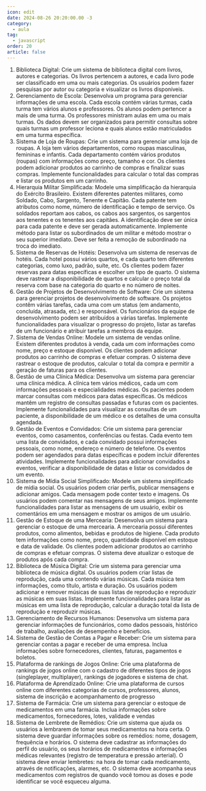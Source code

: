 ```yaml
---
icon: edit
date: 2024-08-26 20:20:00.00 -3
category:
  - aula
tag:
  - javascript
order: 20
article: false
---
```


1. Biblioteca Digital: Crie um sistema de biblioteca digital com livros, autores e categorias. Os livros pertencem a autores, e cada livro pode ser classificado em uma ou mais categorias. Os usuários podem fazer pesquisas por autor ou categoria e visualizar os livros disponíveis.
1. Gerenciamento de Escola: Desenvolva um programa para gerenciar informações de uma escola. Cada escola contém várias turmas, cada turma tem vários alunos e professores. Os alunos podem pertencer a mais de uma turma. Os professores ministram aulas em uma ou mais turmas. Os dados devem ser organizados para permitir consultas sobre quais turmas um professor leciona e quais alunos estão matriculados em uma turma específica.
1. Sistema de Loja de Roupas: Crie um sistema para gerenciar uma loja de roupas. A loja tem vários departamentos, como roupas masculinas, femininas e infantis. Cada departamento contém vários produtos (roupas) com informações como preço, tamanho e cor. Os clientes podem adicionar produtos ao carrinho de compras e finalizar suas compras. Implemente funcionalidades para calcular o total das compras e listar os produtos em um carrinho.
1. Hierarquia Militar Simplificada: Modele uma simplificação da hierarquia do Exército Brasileiro. Existem diferentes patentes militares, como Soldado, Cabo, Sargento, Tenente e Capitão. Cada patente tem atributos como nome, número de identificação e tempo de serviço. Os soldados reportam aos cabos, os cabos aos sargentos, os sargentos aos tenentes e os tenentes aos capitães. A identificação deve ser única para cada patente e deve ser gerada automaticamente. Implemente método para listar os subordinados de um militar e método mostrar o seu superior imediato. Deve ser feita a remoção de subordinado na troca do imediato.
1. Sistema de Reservas de Hotéis: Desenvolva um sistema de reservas de hotéis. Cada hotel possui vários quartos, e cada quarto tem diferentes categorias, como luxo, padrão, suíte, etc. Os clientes podem fazer reservas para datas específicas e escolher um tipo de quarto. O sistema deve rastrear a disponibilidade de quartos e calcular o preço total da reserva com base na categoria do quarto e no número de noites.
1. Gestão de Projetos de Desenvolvimento de Software: Crie um sistema para gerenciar projetos de desenvolvimento de software. Os projetos contêm várias tarefas, cada uma com um status (em andamento, concluída, atrasada, etc.) e responsável. Os funcionários da equipe de desenvolvimento podem ser atribuídos a várias tarefas. Implemente funcionalidades para visualizar o progresso do projeto, listar as tarefas de um funcionário e atribuir tarefas a membros da equipe.
1. Sistema de Vendas Online: Modele um sistema de vendas online. Existem diferentes produtos à venda, cada um com informações como nome, preço e estoque disponível. Os clientes podem adicionar produtos ao carrinho de compras e efetuar compras. O sistema deve rastrear o estoque de produtos, calcular o total da compra e permitir a geração de faturas para os clientes.
1. Gestão de uma Clínica Médica: Desenvolva um sistema para gerenciar uma clínica médica. A clínica tem vários médicos, cada um com informações pessoais e especialidades médicas. Os pacientes podem marcar consultas com médicos para datas específicas. Os médicos mantêm um registro de consultas passadas e futuras com os pacientes. Implemente funcionalidades para visualizar as consultas de um paciente, a disponibilidade de um médico e os detalhes de uma consulta agendada.
1. Gestão de Eventos e Convidados: Crie um sistema para gerenciar eventos, como casamentos, conferências ou festas. Cada evento tem uma lista de convidados, e cada convidado possui informações pessoais, como nome, endereço e número de telefone. Os eventos podem ser agendados para datas específicas e podem incluir diferentes atividades. Implemente funcionalidades para adicionar convidados a eventos, verificar a disponibilidade de datas e listar os convidados de um evento.
1. Sistema de Mídia Social Simplificado: Modele um sistema simplificado de mídia social. Os usuários podem criar perfis, publicar mensagens e adicionar amigos. Cada mensagem pode conter texto e imagens. Os usuários podem comentar nas mensagens de seus amigos. Implemente funcionalidades para listar as mensagens de um usuário, exibir os comentários em uma mensagem e mostrar os amigos de um usuário.
1. Gestão de Estoque de uma Mercearia: Desenvolva um sistema para gerenciar o estoque de uma mercearia. A mercearia possui diferentes produtos, como alimentos, bebidas e produtos de higiene. Cada produto tem informações como nome, preço, quantidade disponível em estoque e data de validade. Os clientes podem adicionar produtos ao carrinho de compras e efetuar compras. O sistema deve atualizar o estoque de produtos após cada compra.
1. Biblioteca de Música Digital: Crie um sistema para gerenciar uma biblioteca de música digital. Os usuários podem criar listas de reprodução, cada uma contendo várias músicas. Cada música tem informações, como título, artista e duração. Os usuários podem adicionar e remover músicas de suas listas de reprodução e reproduzir as músicas em suas listas. Implemente funcionalidades para listar as músicas em uma lista de reprodução, calcular a duração total da lista de reprodução e reproduzir músicas.
1. Gerenciamento de Recursos Humanos: Desenvolva um sistema para gerenciar informações de funcionários, como dados pessoais, histórico de trabalho, avaliações de desempenho e benefícios.
1. Sistema de Gestão de Contas a Pagar e Receber: Crie um sistema para gerenciar contas a pagar e receber de uma empresa. Inclua informações sobre fornecedores, clientes, faturas, pagamentos e boletos.
1. Plataforma de rankings de Jogos Online: Crie uma plataforma de rankings de jogos online com o cadastro de diferentes tipos de jogos (singleplayer, multiplayer), rankings de jogadores e sistema de chat.
1. Plataforma de Aprendizado Online: Crie uma plataforma de cursos online com diferentes categorias de cursos, professores, alunos, sistema de inscrição e acompanhamento de progresso
1. Sistema de Farmácia: Crie um sistema para gerenciar o estoque de medicamentos em uma farmácia. Inclua informações sobre medicamentos, fornecedores, lotes, validade e vendas
1. Sistema de Lembrete de Remédios: Crie um sistema que ajuda os usuários a lembrarem de tomar seus medicamentos na hora certa. O sistema deve guardar informações sobre os remédios: nome, dosagem, frequência e horários. O sistema deve cadastrar as informações do perfil do usuário, os seus horários de medicamentos e informações médicas relevantes (registro de temperatura e pressão arterial). O sistema deve enviar lembretes: na hora de tomar cada medicamento, através de notificações, alarmes, etc. O sistema deve acompanha seus medicamentos com registros de quando você tomou as doses e pode identificar se você esqueceu alguma.